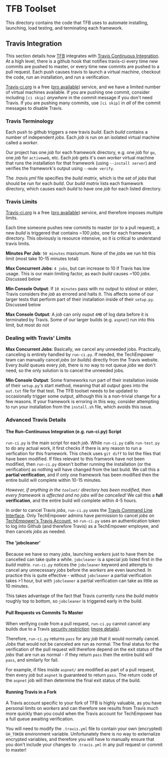 # TFB Toolset 

This directory contains the code that TFB uses to automate installing, 
launching, load testing, and terminating each framework. 

## Travis Integration

This section details how 
[TFB](https://github.com/TechEmpower/FrameworkBenchmarks) 
integrates with 
[Travis Continuous Integration](https://travis-ci.org/TechEmpower/FrameworkBenchmarks). At a 
high level, there is a github hook that notifies travis-ci every 
time new commits are pushed to master, or every time new commits 
are pushed to a pull request. Each push causes travis to launch a 
virtual machine, checkout the code, run an installation, and run
a verification.

[Travis-ci.org](https://travis-ci.org/) is a free 
([pro available](https://travis-ci.com/)) service, and we have a limited 
number of virtual machines available. If you are pushing one 
commit, consider including `[ci skip]` *anywhere* in the commit 
message if you don't need Travis. If you are pushing many commits, 
use `[ci skip]` in *all* of the commit messages to disable Travis. 

### Travis Terminology

Each push to github triggers a new travis *build*. Each *build* 
contains a number of independent *jobs*. Each *job* is run on an
isolated virtual machine called a *worker*. 

Our project has one *job* for each framework directory, e.g. 
one *job* for `go`, one *job* for `activeweb`, etc. Each 
*job* gets it's own *worker* virtual machine that runs the 
installation for that framework (using `--install server`) and 
verifies the framework's output using `--mode verify`. 

The *.travis.yml* file specifies the *build matrix*, which is 
the set of *jobs* that should be run for each *build*. Our 
*build matrix* lists each framework directory, which causes 
each *build* to have one *job* for each listed directory. 

### Travis Limits

[Travis-ci.org](https://travis-ci.org/) is a free 
([pro available](https://travis-ci.com/)) service, and therefore imposes 
multiple limits. 

Each time someone pushes new commits to master (or to a pull request), 
a new *build* is triggered that contains ~100 *jobs*, one for each 
framework directory. This obviously is resource intensive, so it is 
critical to understand travis limits. 

**Minutes Per Job**: `50 minutes` maxiumum. None of the *job*s we run hit 
this limit (most take 10-15 minutes total)

**Max Concurrent Jobs**: `4 jobs`, but can increase to 10 if Travis has low 
usage. This is our main limiting factor, as each *build* causes ~100 *jobs*.
Discussed below

**Min Console Output**: If `10 minutes` pass with no output to stdout or stderr, 
Travis considers the *job* as errored and halts it. This affects some of our
larger tests that perform part of their installation inside of their `setup.py`. 
Discussed below

**Max Console Output**: A *job* can only ouput `4MB` of log data before it 
is terminated by Travis. Some of our larger builds (e.g. `aspnet`) run into 
this limit, but most do not

### Dealing with Travis' Limits

**Max Concurrent Jobs**: Basically, we cancel any unneeded jobs. Practically,
canceling is entirely handled by `run-ci.py`. If needed, the TechEmpower team
can manually cancel *jobs* (or *builds*) directly from the Travis website. 
Every *build* queues every *job*, there is no way to not queue *jobs*
we don't need, so the only solution is to cancel the unneeded jobs. 

**Min Console Output**: Some frameworks run part of their installation 
inside of their `setup.py`'s start method, meaning that all output goes into 
the `out.txt` file for that test. The TFB toolset needs to be updated to 
occasionally trigger some output, although this is a non-trivial change for a 
few reasons. If your framework is erroring in this way, consider attempting to 
run your installation from the `install.sh` file, which avoids this issue. 

### Advanced Travis Details

#### The Run-Continuous Integration (e.g. run-ci.py) Script

`run-ci.py` is the main script for each *job*. While `run-ci.py` calls 
`run-test.py` to do any actual work, it first checks if there is any 
reason to run a verfication for this framework. This check uses `git diff`
to list the files that have been modified. If files relevant to this 
framwork have not been modified, then `run-ci.py` doesn't bother running 
the installation (or the verification) as nothing will have changed from 
the last build. We call this a **partial verification**, and if only one 
framework has been modified then the entire build will complete within 
10-15 minutes. 

*However, if anything in the `toolset/` directory has been modified, then
every framework is affected and no jobs will be cancelled!* We call this 
a **full verification**, and the entire build will complete within 4-5 hours. 

In order to cancel Travis *jobs*, `run-ci.py` uses the [Travis Command Line
Interface](https://github.com/travis-ci/travis.rb). Only TechEmpower admins
have permission to cancel *jobs* on 
[TechEmpower's Travis Account](https://travis-ci.org/TechEmpower/FrameworkBenchmarks/builds/31771076), 
so `run-ci.py` uses an authentication token to log into Github (and therefore
Travis) as a TechEmpower employee, and then cancels *jobs* as needed. 

#### The 'jobcleaner' 

Because we have so many *jobs*, launching *workers* just to have them be 
cancelled can take quite a while. `jobcleaner` is a special job listed first
in the *build matrix*. `run-ci.py` notices the `jobcleaner` keyword and 
attempts to cancel any unnecessary *jobs* before the *workers* are even 
launched. In practice this is quite effective - without `jobcleaner` a 
partial verification takes >1 hour, but with `jobcleaner` a partial 
verification can take as little as 10 minutes.  

This takes advantage of the fact that Travis currently runs the 
*build matrix* roughly top to bottom, so `jobcleaner` is triggered early 
in the build. 

#### Pull Requests vs Commits To Master

When verifying code from a pull request, `run-ci.py` cannot cancel any 
builds due to a Travis [security restriction](http://docs.travis-ci.com/user/pull-requests/#Security-Restrictions-when-testing-Pull-Requests) 
([more details](https://github.com/TechEmpower/FrameworkBenchmarks/issues/951)). 

Therefore, `run-ci.py` returns `pass` for any *job* that it would normally 
cancel. *Jobs* that would not be canceled are run as normal. The final 
status for the verification of the pull request will therefore depend on the 
exit status of the *jobs* that are run as normal - if they return `pass` then
the entire build will `pass`, and similarly for fail. 

For example, if files inside `aspnet/` are modified as part of a pull request, 
then every *job* but `aspnet` is guaranteed to return `pass`. The return code 
of the `aspnet` job will then determine the final exit status of the build. 

#### Running Travis in a Fork

A Travis account specific to your fork of TFB is highly valuable, as you have 
personal limits on *workers* and can therefore see results from Travis much 
more quickly than you could when the Travis account for TechEmpower has a 
full queue awaiting verification. 

You will need to modify the `.travis.yml` file to contain your own (encrypted)
`GH_TOKEN` environment variable. Unfortunately there is no way to externalize 
encrypted variables, and therefore you will have to manually ensure that you 
don't include your changes to `.travis.yml` in any pull request or commit to 
master!
